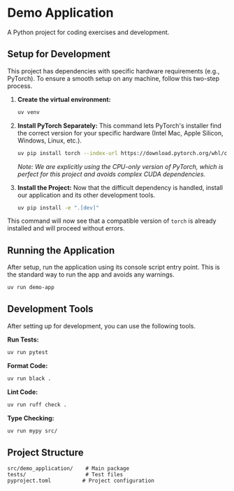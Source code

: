 # Demo Application

A Python project for coding exercises and development.

## Setup for Development

This project has dependencies with specific hardware requirements (e.g., PyTorch). To ensure a smooth setup on any machine, follow this two-step process.

1.  **Create the virtual environment:**
    ```bash
    uv venv
    ```

2.  **Install PyTorch Separately:**
    This command lets PyTorch's installer find the correct version for your specific hardware (Intel Mac, Apple Silicon, Windows, Linux, etc.).
    ```bash
    uv pip install torch --index-url https://download.pytorch.org/whl/cpu
    ```
    *Note: We are explicitly using the CPU-only version of PyTorch, which is perfect for this project and avoids complex CUDA dependencies.*

3.  **Install the Project:**
    Now that the difficult dependency is handled, install our application and its other development tools.
    ```bash
    uv pip install -e ".[dev]"
    ```

This command will now see that a compatible version of `torch` is already installed and will proceed without errors.


## Running the Application

After setup, run the application using its console script entry point. This is the standard way to run the app and avoids any warnings.

```bash
uv run demo-app
```

## Development Tools

After setting up for development, you can use the following tools.

**Run Tests:**
```bash
uv run pytest
```

**Format Code:**
```bash
uv run black .
```

**Lint Code:**
```bash
uv run ruff check .
```

**Type Checking:**
```bash
uv run mypy src/
```

## Project Structure

```
src/demo_application/    # Main package
tests/                   # Test files
pyproject.toml          # Project configuration
```